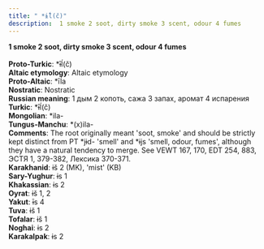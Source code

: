 ```yaml
---
title: " *ɨ̄ĺ(č)"
description:  1 smoke 2 soot, dirty smoke 3 scent, odour 4 fumes
---
```

<strong> 1 smoke 2 soot, dirty smoke 3 scent, odour 4 fumes</strong><br><br>
<strong>Proto-Turkic</strong>:  *ɨ̄ĺ(č)<br>
<strong>Altaic etymology</strong>:  Altaic etymology<br>
<strong> Proto-Altaic</strong>:  *īĺa<br>
<strong>Nostratic</strong>:  Nostratic<br>
<strong>Russian meaning</strong>:  1 дым 2 копоть, сажа 3 запах, аромат 4 испарения<br>
<strong>Turkic</strong>:  *ɨ̄ĺ(č)<br>
<strong>Mongolian</strong>:  *ila-<br>
<strong>Tungus-Manchu</strong>:  *(x)ila-<br>
<strong>Comments</strong>:  The root originally meant 'soot, smoke' and should be strictly kept distinct from PT *jɨd- 'smell' and *ɨjs 'smell, odour, fumes', although they have a natural tendency to merge. See VEWT 167, 170, EDT 254, 883, ЭСТЯ 1, 379-382, Лексика 370-371.<br>
<strong>Karakhanid</strong>:  ɨš 2 (MK), 'mist' (KB)<br>
<strong>Sary-Yughur</strong>:  ɨs 1<br>
<strong>Khakassian</strong>:  ɨs 2<br>
<strong>Oyrat</strong>:  ɨš 1, 2<br>
<strong>Yakut</strong>:  ɨ̄s 4<br>
<strong>Tuva</strong>:  ɨš 1<br>
<strong>Tofalar</strong>:  ɨš 1<br>
<strong>Noghai</strong>:  ɨs 2<br>
<strong>Karakalpak</strong>:  ɨs 2<br>


